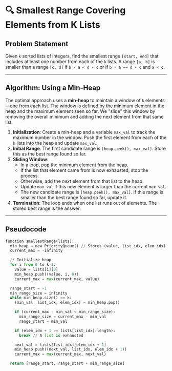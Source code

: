 # 🔍 Smallest Range Covering Elements from K Lists

## Problem Statement

Given `k` sorted lists of integers, find the smallest range `[start, end]` that includes at least one number from each of the `k` lists. A range `[a, b]` is smaller than a range `[c, d]` if `b - a < d - c` or if `b - a == d - c` and `a < c`.

---

## Algorithm: Using a Min-Heap

The optimal approach uses a **min-heap** to maintain a window of `k` elements—one from each list. The window is defined by the minimum element in the heap and the maximum element seen so far. We "slide" this window by removing the overall minimum and adding the next element from that same list.

1.  **Initialization**: Create a min-heap and a variable `max_val` to track the maximum number in the window. Push the first element from each of the `k` lists into the heap and update `max_val`.
2.  **Initial Range**: The first candidate range is `[heap.peek(), max_val]`. Store this as the best range found so far.
3.  **Sliding Window**:
    * In a loop, pop the minimum element from the heap.
    * If the list that element came from is now exhausted, stop the process.
    * Otherwise, add the *next* element from that list to the heap.
    * Update `max_val` if this new element is larger than the current `max_val`.
    * The new candidate range is `[heap.peek(), max_val]`. If this range is smaller than the best range found so far, update it.
4.  **Termination**: The loop ends when one list runs out of elements. The stored best range is the answer.

---

## Pseudocode

```python
function smallestRange(lists):
  min_heap = new PriorityQueue() // Stores (value, list_idx, elem_idx)
  current_max = -infinity

  // Initialize heap
  for i from 0 to k-1:
    value = lists[i][0]
    min_heap.push((value, i, 0))
    current_max = max(current_max, value)

  range_start = -1
  min_range_size = infinity
  while min_heap.size() == k:
    (min_val, list_idx, elem_idx) = min_heap.pop()

    if (current_max - min_val < min_range_size):
      min_range_size = current_max - min_val
      range_start = min_val

    if (elem_idx + 1 >= lists[list_idx].length):
      break // A list is exhausted

    next_val = lists[list_idx][elem_idx + 1]
    min_heap.push((next_val, list_idx, elem_idx + 1))
    current_max = max(current_max, next_val)

  return [range_start, range_start + min_range_size]
```